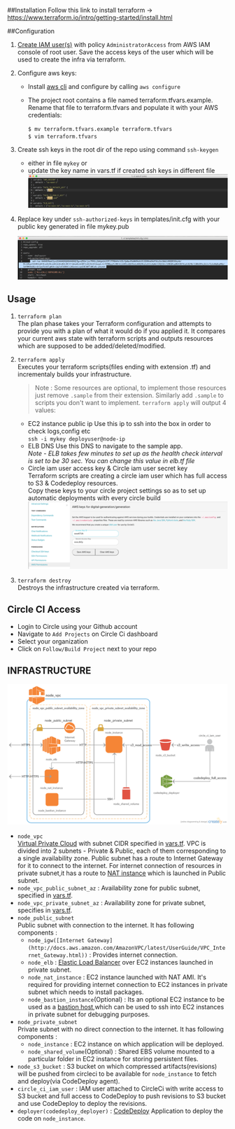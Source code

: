 ##Installation
Follow this link to install terraform -> https://www.terraform.io/intro/getting-started/install.html

##Configuration
1. [Create IAM user(s)](http://docs.aws.amazon.com/IAM/latest/UserGuide/id_users_create.html#id_users_create_console) with policy `AdministratorAccess` from AWS IAM console of root user. Save the access keys of the user which will be used to create the infra via terraform.
2. Configure aws keys:
   - Install [aws cli](http://docs.aws.amazon.com/cli/latest/userguide/installing.html) and configure by calling `aws configure`
   - The project root contains a file named terraform.tfvars.example. Rename that file to terraform.tfvars and populate it with your AWS credentials:
      
      `$ mv terraform.tfvars.example terraform.tfvars`  
      `$ vim terraform.tfvars`  

3. Create ssh keys in the root dir of the repo using command `ssh-keygen` 
   - either in file `mykey` or
   - update the key name in vars.tf if created ssh keys in different file
   ![alt text](img/key-overwrite.png)
4. Replace key under `ssh-authorized-keys` in templates/init.cfg with your public key generated in file mykey.pub

      ![alt text](img/ssh-key-overwrite.png)
   

## Usage
1. `terraform plan`  
   The plan phase takes your Terraform configuration and attempts to provide you with a plan of what it would do if you applied it. It compares your current aws state with terraform scripts and outputs resources which are supposed to be added/deleted/modified.

2. `terraform apply`  
   Executes your terraform scripts(files ending with extension .tf) and incrementaly builds your infrastructure.  
   > Note : Some resources are optional, to implement those resources just remove `.sample` from their extension. Similarly add `.sample` to scripts you don't want to implement.
   `terraform apply` will output 4 values:  
   - EC2 instance public ip
      Use this ip to ssh into the box in order to check logs,config etc  
      `ssh -i mykey deployuser@node-ip`
   - ELB DNS
      Use this DNS to navigate to the sample app.  
      _Note - ELB takes few minutes to set up as the health check interval is set to be 30 sec. You can change this value in elb.tf file_
   - Circle iam user access key & Circle iam user secret key  
     Terraform scripts are creating a circle iam user which has full access to S3 & Codedeploy resources.  
     Copy these keys to your circle project settings so as to set up automatic deployments with every circle build
        ![alt text](img/circle-settings-interface.png)

3. `terraform destroy`  
   Destroys the infrastructure created via terraform.

## Circle CI Access  
   - Login to Circle using your Github account
   - Navigate to `Add Projects` on Circle Ci dashboard
   - Select your organization
   - Click on `Follow/Build Project` next to your repo

## INFRASTRUCTURE
![alt text](img/infra.png)  
+ `node_vpc`  
   [Virtual Private Cloud](https://aws.amazon.com/vpc/) with subnet CIDR specified in [vars.tf](vars.tf). VPC is divided into 2 subnets - Private & Public, each of them corresponding to a single availability zone. Public subnet has a route to Internet Gateway for it to connect to the internet. For internet connection of resources in private subnet,it has a route to [NAT instance](http://docs.aws.amazon.com/AmazonVPC/latest/UserGuide/VPC_NAT_Instance.html) which is launched in Public subnet.
+ `node_vpc_public_subnet_az` : Availability zone for public subnet, specified in [vars.tf](vars.tf).
+ `node_vpc_private_subnet_az` : Availability zone for private subnet, specifies in [vars.tf](vars.tf).
+ `node_public_subnet`  
   Public subnet with connection to the internet. It has following components :  
     - `node_igw([Internet Gateway](http://docs.aws.amazon.com/AmazonVPC/latest/UserGuide/VPC_Internet_Gateway.html))` : Provides internet connection.
     - `node_elb` : [Elastic Load Balancer](https://aws.amazon.com/elasticloadbalancing/) over EC2 instances launched in private subnet.
     - `node_nat_instance` : EC2 instance launched with NAT AMI. It's required for providing internet connection to EC2 instances in private subnet which needs to install packages. 
     - `node_bastion_instance`(Optional) : Its an optional EC2 instance to be used as a [bastion host](https://aws.amazon.com/blogs/security/how-to-record-ssh-sessions-established-through-a-bastion-host/),which can be used to ssh into EC2 instances in private subnet for debugging purposes. 
+ `node_private_subnet`  
   Private subnet with no direct connection to the internet. It has following components : 
   - `node_instance` : EC2 instance on which application will be deployed.
   - `node_shared_volume`(Optional) : Shared EBS volume mounted to a particular folder in EC2 instance for storing persistent files.
+ `node_s3_bucket` : S3 bucket on which compressed artifacts(revisions) will be pushed from circleci to be available for `node_instance` to fetch and deploy(via CodeDeploy agent).
+ `circle_ci_iam_user` : IAM user attached to CircleCi with write access to S3 bucket and full access to CodeDeploy to push revisions to S3 bucket and use CodeDeploy to deploy the revisions.
+ `deployer(codedeploy_deployer)` : [CodeDeploy](https://aws.amazon.com/documentation/codedeploy/) Application to deploy the code on `node_instance`.
